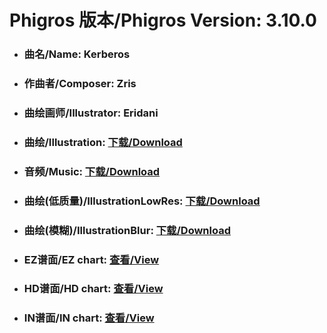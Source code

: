 
# Phigros 版本/Phigros Version:  3.10.0

- ### __曲名/Name:  Kerberos__

- ### __作曲者/Composer:  Zris__

- ### __曲绘画师/Illustrator:  Eridani__

- ### __曲绘/Illustration:  [下载/Download](https://github.com/Po6647A/PAR/releases/download/3.10.0/943.png)__

- ### __音频/Music:  [下载/Download](https://github.com/Po6647A/PAR/releases/download/3.10.0/1662.ogg)__

- ### __曲绘(低质量)/IllustrationLowRes:  [下载/Download](https://github.com/Po6647A/PAR/releases/download/3.10.0/1435.png)__

- ### __曲绘(模糊)/IllustrationBlur:  [下载/Download](https://github.com/Po6647A/PAR/releases/download/3.10.0/1189.png)__


- ### __EZ谱面/EZ chart:  [查看/View](./EZ.json/index.html)__

- ### __HD谱面/HD chart:  [查看/View](./HD.json/index.html)__

- ### __IN谱面/IN chart:  [查看/View](./IN.json/index.html)__
